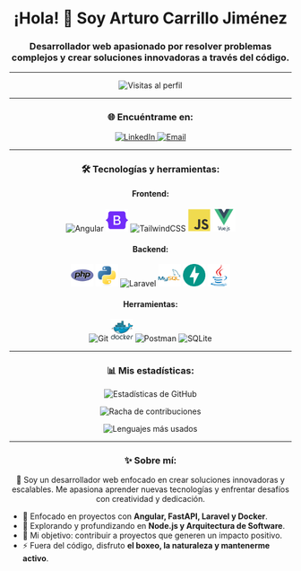 <h1 align="center">¡Hola! 👋 Soy Arturo Carrillo Jiménez</h1>
<h3 align="center">Desarrollador web apasionado por resolver problemas complejos y crear soluciones innovadoras a través del código.</h3>

---

<p align="center">
  <img src="https://komarev.com/ghpvc/?username=arturocarrillojimenez&label=Visitas%20al%20perfil&color=blue&style=flat-square" alt="Visitas al perfil" />
</p>

---

<h3 align="center">🌐 Encuéntrame en:</h3>
<p align="center">
  <a href="https://www.linkedin.com/in/arturo-carrillo-jiménez-067448252/" target="_blank">
    <img src="https://img.shields.io/badge/LinkedIn-Arturo%20Carrillo-blue?style=for-the-badge&logo=linkedin" alt="LinkedIn">
  </a>
  <a href="mailto:acarrillo05@gmail.com" target="_blank">
    <img src="https://img.shields.io/badge/Email-acarrillo05@gmail.com-red?style=for-the-badge&logo=gmail" alt="Email">
  </a>
</p>

---

<h3 align="center">🛠️ Tecnologías y herramientas:</h3>

<div align="center">
  <h4>Frontend:</h4>
  <p>
    <img src="https://angular.io/assets/images/logos/angular/angular.svg" alt="Angular" width="40" height="40" />
    <img src="https://raw.githubusercontent.com/devicons/devicon/master/icons/bootstrap/bootstrap-plain.svg" alt="Bootstrap" width="40" height="40" />
    <img src="https://www.vectorlogo.zone/logos/tailwindcss/tailwindcss-icon.svg" alt="TailwindCSS" width="40" height="40" />
    <img src="https://raw.githubusercontent.com/devicons/devicon/master/icons/javascript/javascript-original.svg" alt="JavaScript" width="40" height="40" />
    <a href="https://raw.githubusercontent.com/devicons/devicon/master/icons/typescript/typescript-original.svg" target="_blank"></a>
    <img src="https://raw.githubusercontent.com/devicons/devicon/master/icons/vuejs/vuejs-original-wordmark.svg" alt="VueJS" width="40" height="40" />
  </p>
  
  <h4>Backend:</h4>
  <p>
    <img src="https://raw.githubusercontent.com/devicons/devicon/master/icons/php/php-original.svg" alt="PHP" width="40" height="40" />
    <img src="https://raw.githubusercontent.com/devicons/devicon/master/icons/python/python-original.svg" alt="Python" width="40" height="40" />
    <img src="https://cdn.worldvectorlogo.com/logos/laravel-2.svg" alt="Laravel" width="40" height="40" />
    <img src="https://raw.githubusercontent.com/devicons/devicon/master/icons/mysql/mysql-original-wordmark.svg" alt="MySQL" width="40" height="40" />
    <img src="https://raw.githubusercontent.com/devicons/devicon/master/icons/fastapi/fastapi-original.svg" alt="FastAPI" width="40" height="40" />
    <img src="https://raw.githubusercontent.com/devicons/devicon/master/icons/java/java-original.svg" alt="Java" width="40" height="40" />
  </p>
  
  <h4>Herramientas:</h4>
  <p>
    <img src="https://www.vectorlogo.zone/logos/git-scm/git-scm-icon.svg" alt="Git" width="40" height="40" />
    <img src="https://raw.githubusercontent.com/devicons/devicon/master/icons/docker/docker-original-wordmark.svg" alt="Docker" width="40" height="40" />
    <img src="https://www.vectorlogo.zone/logos/getpostman/getpostman-icon.svg" alt="Postman" width="40" height="40" />
    <img src="https://www.vectorlogo.zone/logos/sqlite/sqlite-icon.svg" alt="SQLite" width="40" height="40" />
  </p>
</div>


---

<h3 align="center">📊 Mis estadísticas:</h3>
<p align="center">
  <img src="https://github-readme-stats.vercel.app/api?username=arturocarrillojimenez&show_icons=true&locale=es&theme=tokyonight" alt="Estadísticas de GitHub" />
</p>
<p align="center">
  <img src="https://github-readme-streak-stats.herokuapp.com/?user=arturocarrillojimenez&theme=tokyonight" alt="Racha de contribuciones" />
</p>
<p align="center">
  <img src="https://github-readme-stats.vercel.app/api/top-langs/?username=arturocarrillojimenez&layout=compact&theme=tokyonight" alt="Lenguajes más usados" />
</p>

---

<h3 align="center">✨ Sobre mí:</h3>
<p align="center">
  👋 Soy un desarrollador web enfocado en crear soluciones innovadoras y escalables. Me apasiona aprender nuevas tecnologías y enfrentar desafíos con creatividad y dedicación.
</p>
<ul>
  <li>🚀 Enfocado en proyectos con <strong>Angular, FastAPI, Laravel y Docker</strong>.</li>
  <li>🌱 Explorando y profundizando en <strong>Node.js y Arquitectura de Software</strong>.</li>
  <li>🎯 Mi objetivo: contribuir a proyectos que generen un impacto positivo.</li>
  <li>⚡ Fuera del código, disfruto <strong>el boxeo, la naturaleza y mantenerme activo</strong>.</li>
</ul>

